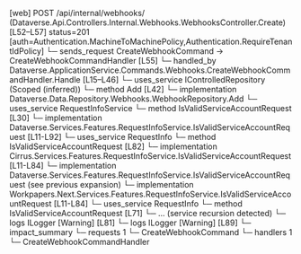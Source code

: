 [web] POST /api/internal/webhooks/  (Dataverse.Api.Controllers.Internal.Webhooks.WebhooksController.Create)  [L52–L57] status=201 [auth=Authentication.MachineToMachinePolicy,Authentication.RequireTenantIdPolicy]
  └─ sends_request CreateWebhookCommand -> CreateWebhookCommandHandler [L55]
    └─ handled_by Dataverse.ApplicationService.Commands.Webhooks.CreateWebhookCommandHandler.Handle [L15–L46]
      └─ uses_service IControlledRepository<Webhook> (Scoped (inferred))
        └─ method Add [L42]
          └─ implementation Dataverse.Data.Repository.Webhooks.WebhookRepository.Add
      └─ uses_service RequestInfoService
        └─ method IsValidServiceAccountRequest [L30]
          └─ implementation Dataverse.Services.Features.RequestInfoService.IsValidServiceAccountRequest [L11-L92]
            └─ uses_service RequestInfo
              └─ method IsValidServiceAccountRequest [L82]
                └─ implementation Cirrus.Services.Features.RequestInfoService.IsValidServiceAccountRequest [L11-L84]
                └─ implementation Dataverse.Services.Features.RequestInfoService.IsValidServiceAccountRequest (see previous expansion)
                └─ implementation Workpapers.Next.Services.Features.RequestInfoService.IsValidServiceAccountRequest [L11-L84]
                  └─ uses_service RequestInfo
                    └─ method IsValidServiceAccountRequest [L71]
                      └─ ... (service recursion detected)
                  └─ logs ILogger<IRequestInfoService> [Warning] [L81]
            └─ logs ILogger<IRequestInfoService> [Warning] [L89]
  └─ impact_summary
    └─ requests 1
      └─ CreateWebhookCommand
    └─ handlers 1
      └─ CreateWebhookCommandHandler

